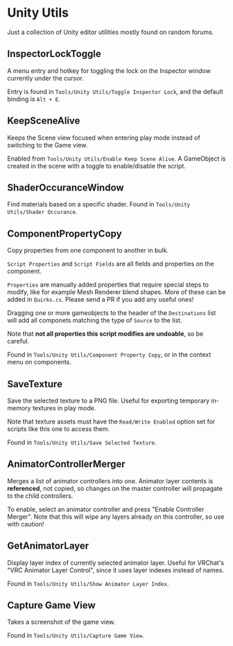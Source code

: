 Unity Utils
===========

Just a collection of Unity editor utilities mostly found on random forums.

InspectorLockToggle
-------------------

A menu entry and hotkey for toggling the lock on the Inspector window currently under the cursor.

Entry is found in `Tools/Unity Utils/Toggle Inspector Lock`, and the default binding is `Alt + E`.

KeepSceneAlive
--------------

Keeps the Scene view focused when entering play mode instead of switching to the Game view.

Enabled from `Tools/Unity Utils/Enable Keep Scene Alive`. A GameObject is created in the scene with a toggle to enable/disable the script.

ShaderOccuranceWindow
---------------------

Find materials based on a specific shader. Found in `Tools/Unity Utils/Shader Occurance`.

ComponentPropertyCopy
---------------------

Copy properties from one component to another in bulk.

`Script Properties` and `Script Fields` are all fields and properties on the component.

`Properties` are manually added properties that require special steps to modify, like for example Mesh Renderer blend shapes. More of these can be added in `Quirks.cs`. Please send a PR if you add any useful ones!

Dragging one or more gameobjects to the header of the `Destinations` list will add all componets matching the type of `Source` to the list.

Note that **not all properties this script modifies are undoable**, so be careful.

Found in `Tools/Unity Utils/Component Property Copy`, or in the context menu on components.

SaveTexture
-----------

Save the selected texture to a PNG file. Useful for exporting temporary in-memory textures in play mode.

Note that texture assets must have the `Read/Write Enabled` option set for scripts like this one to access them.

Found in `Tools/Unity Utils/Save Selected Texture`.

AnimatorControllerMerger
------------------------

Merges a list of animator controllers into one. Animator layer contents is **referenced**, not copied, so changes on the master controller will propagate to the child controllers.

To enable, select an animator controller and press "Enable Controller Merger". Note that this will wipe any layers already on this controller, so use with caution!

GetAnimatorLayer
----------------

Display layer index of currently selected animator layer. Useful for VRChat's "VRC Animator Layer Control", since it uses layer indexes instead of names.

Found in `Tools/Unity Utils/Show Animator Layer Index`.

Capture Game View
-----------------

Takes a screenshot of the game view.

Found in `Tools/Unity Utils/Capture Game View`.